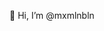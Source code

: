 👋 Hi, I’m @mxmlnbln

<!---
mxmlnbln/mxmlnbln is a ✨ special ✨ repository because its `README.md` (this file) appears on your GitHub profile.
You can click the Preview link to take a look at your changes.
--->
